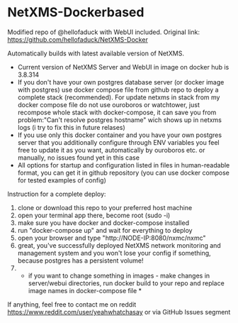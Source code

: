 # NetXMS-Dockerbased

Modified repo of @hellofaduck with WebUI included.
Original link: https://github.com/hellofaduck/NetXMS-Docker

Automatically builds with latest available version of NetXMS. 
- Current version of NetXMS Server and WebUI in image on docker hub is 3.8.314
- If you don't have your own postgres database server (or docker image with postgres) use docker compose file from github repo to deploy a complete stack (recommended). For update netxms in stack from my docker compose file do not use ouroboros or watchtower, just recompose whole stack with docker-compose, it can save you from problem:"Can't resolve postgres hostname" wich shows up in netxms logs (i try to fix this in future relases)
- If you use only this docker container and you have your own postgres server that you additionally configure through ENV variables you feel free to update it as you want, automatically by ouroboros etc. or manually, no issues found yet in this case
- All options for startup and configuration listed in files in human-readable format, you can get it in github repository (you can use docker compose for tested examples of config)

Instruction for a complete deploy:
1) clone or download this repo to your preferred host machine
2) open your terminal app there, become root (sudo -i)
3) make sure you have docker and docker-compose installed
4) run "docker-compose up" and wait for everything to deploy
5) open your browser and type "http://NODE-IP:8080/nxmc/nxmc"
6) great, you've successfully deployed NetXMS network monitoring and management system and you won't lose your config if something, because postgres has a persistent volume!
7) * if you want to change something in images - make changes in server/webui directories, run docker build to your repo and replace image names in docker-compose file *

If anything, feel free to contact me on reddit https://www.reddit.com/user/yeahwhatchasay or via GitHub Issues segment
